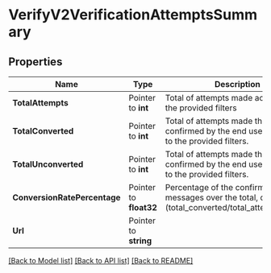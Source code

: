 # VerifyV2VerificationAttemptsSummary

## Properties

Name | Type | Description | Notes
------------ | ------------- | ------------- | -------------
**TotalAttempts** | Pointer to **int** | Total of attempts made according to the provided filters |
**TotalConverted** | Pointer to **int** | Total of  attempts made that were confirmed by the end user, according to the provided filters. |
**TotalUnconverted** | Pointer to **int** | Total of attempts made that were not confirmed by the end user, according to the provided filters. |
**ConversionRatePercentage** | Pointer to **float32** | Percentage of the confirmed messages over the total, defined by (total_converted/total_attempts)*100.  |
**Url** | Pointer to **string** |  |

[[Back to Model list]](../README.md#documentation-for-models) [[Back to API list]](../README.md#documentation-for-api-endpoints) [[Back to README]](../README.md)


